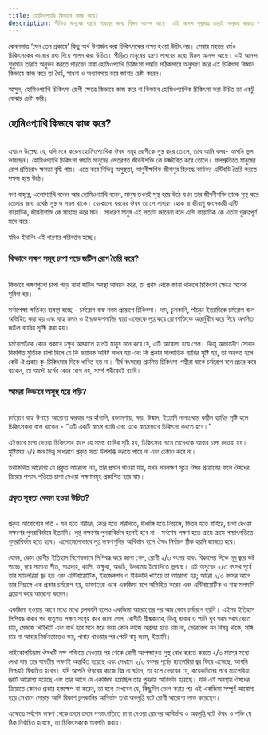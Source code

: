 ```yaml
---
title: হোমিওপ্যাথি কিভাবে কাজ করে?
description: পীড়িত মানুষের যন্ত্রণা লাঘবের মধ্যে বিমল আনন্দ আছে। এই আনন্দ শুধুমাত্র তারাই অনুভব করতে পারবেন যারা হোমিওপ্যাথি চিকিৎসা পদ্ধতি সঠিকভাবে অনুসরণ করে এই চিকিৎসা বিজ্ঞান কিভাবে কাজ করে তা ধৈর্য, সাধনা ও অধ্যাবসায় করে জানার চেষ্টা করেন।
---
```

কেবলমাত্র ‘যেন তেন প্রকারে’ কিছু অর্থ উপার্জন করা চিকিৎসকের লক্ষ্য হওয়া উচিৎ নয়। সেবার মহত্তর ধর্মও চিকিৎসকের কাজের মধ্য দিয়ে পালন করা উচিত। পীড়িত মানুষের যন্ত্রণা লাঘবের মধ্যে বিমল আনন্দ আছে। এই আনন্দ শুধুমাত্র তারাই অনুভব করতে পারবেন যারা হোমিওপ্যাথি চিকিৎসা পদ্ধতি সঠিকভাবে অনুসরণ করে এই চিকিৎসা বিজ্ঞান কিভাবে কাজ করে তা ধৈর্য, সাধনা ও অধ্যাবসায় করে জানার চেষ্টা করেন।

আসুন, হোমিওপ্যাথি চিকিৎসা রোগী ক্ষেত্রে কিভাবে কাজ করে বা কিভাবে হোমিওপ্যাথিক চিকিৎসা করা উচিত তা একটু বোঝার চেষ্টা করি।

## হোমিওপ্যাথি কিভাবে কাজ করে?
<br>
এখানে উল্লেখ্য যে, যদি মনে করেন হোমিওপ্যাথিক ঔষধ সমূহ রোগীকে সুস্থ করে তোলে, তবে আমি বলব- আপনি ভুল ভাবছেন। হোমিওপ্যাথি চিকিৎসা পদ্ধতি মানুষের ভেতরগত জীবনীশক্তি কে উজ্জীবিত করে তোলে। ফলশ্রুতিতে মানুষের রোগ প্রতিরোধ ক্ষমতা বৃদ্ধি পায়। এতে করে বিভিন্ন অসুস্থতা, আণুবীক্ষণিক জীবাণুর বিরুদ্ধে কার্যকর এন্টিবডি তৈরি করতে সক্ষম হয়ে উঠে।

বলা বাহুল্য, এলোপ্যাথি বলেন আর হোমিওপ্যাথি বলেন, মানুষ তখনই সুস্থ হয়ে উঠে যখন তার জীবনীশক্তি তাকে সুস্থ করে তোলার জন্য যথেষ্ঠ সুস্থ ও সবল থাকে। যেকোনো ধরনের ঔষধ তা সে সাধারণ হোক বা জীবাণু ধ্বংসকারী এন্টি বায়োটিক, জীবনীশক্তি কে সাহায্য করে মাত্র। সাধারণ মানুষ এই সত্যটা জানেনা বলে এন্টি বায়োটিক কে এতটা গুরুত্বপূর্ণ মনে করে।

যদিও ইদানিং এই ধারণার পরিবর্তন হচ্ছে।

### কিভাবে লক্ষণ সমূহ চাপা পড়ে জটিল রোগ তৈরি করে?
<br>
কিভাবে লক্ষণগুলো চাপা পড়ে নানা জটিল অবস্থা আনয়ন করে, তা প্রথম থেকে জানা থাকলে চিকিৎসা ক্ষেত্রে অনেক সুবিধা হয়।

সর্বাপেক্ষা ক্ষতিকর ব্যবস্থা হচ্ছে - চর্মরোগ বাহ্য মলম প্রয়োগে চিকিৎসা। দাদ, চুলকানি, পাঁচড়া ইত্যাদিকে চর্মরোগ বলে অভিহিত করা হয় এবং বাহ্য মলম ও ইন্‌জেক্‌শনাদির দ্বারা এদেরকে লুপ্ত করে রোগশক্তিকে অন্তর্মুখীন করে দিয়ে অগনিত জটিল ব্যাধির সৃস্টি করা হয়।

চর্মরোগটিকে কোন প্রকারে চক্ষুর অন্তরালে হলেই মানুষ মনে করে যে, এটি আরোগ্য হয়ে গেল। কিন্তু অভ্যন্তরীণ সোরার বিকশিত মুর্তিকে চাপা দিলে যে কি ভয়ানক অনিষ্ট সাধন হয় এবং কি প্রকার সাংঘাতিক ব্যাধির সৃষ্টি হয়, তা অবগত হলে কেউ ঐ প্রকার কু-চিকিৎসার দিকে ধাবিত হত না। দীর্ঘ বৎসরের প্রচলিত চিকিৎসা-পন্থীরা যাকে চর্মরোগ বলে প্রচার করে থাকেন, তা আদৌ চর্মের কোন রোগ নয়, সমর্গ শরীরেরই ব্যাধি।

### আমরা কিভাবে অসুস্থ হয়ে পড়ি?
<br>
চর্মরোগ বাহ্য উপায়ে আরোগ্য করবার পর হাঁপানি, রক্তামশায়, ক্ষয়, উন্মাদ, ইত্যাদি নানাপ্রকার কঠিন ব্যাধির সৃষ্টি হলে চিকিৎসকরা বলে থাকেন - “এটি একটি স্বতন্ত্র ব্যাধি এবং একে স্বতন্ত্রভাবে চিকিৎসা করতে হবে।”

এইভাবে চাপা দেওয়া চিকিৎসার ফলে যে সমস্ত ব্যাধির সৃষ্টি হয়, চিকিৎসার নামে তাদেরকে আবার চাপা দেওয়া হয়। মুষ্টিমেয় ২/৪ জন ভিন্ন সাধারণে প্রকৃত সত্য উপলব্ধি করতে পারে না এবং চেষ্ঠাও করে না।

তথাকথিত আরোগ্য যে প্রকৃত আরোগ্য নয়, তার প্রমান পাওয়া যায়, যখন সমলক্ষণ সূত্রে ঔষধ প্রয়োগের ফলে ঔষধের ক্রিয়ায় পশ্চাৎ গতিতে চাপা দেওয়া লক্ষণসমূহ প্রকাশিত হয়ে যায়।

### প্রকৃত সুস্থতা কেমন হওয়া উচিত?
<br>
প্রকৃত আরোগ্যের গতি - মন হতে শরীরে, কেন্দ্র হতে পরিধিতে, ঊর্ধ্বাঙ্গ হতে নিম্নাঙ্গে, ভিতর হতে বাহিরে, চাপা দেওয়া লক্ষণের পুনরাবির্ভাবে ইত্যাদি। লুপ্ত লক্ষণের পুনরাবির্ভাব হলেই হবে না - সর্বশেষ লক্ষণ হতে ক্রমে ক্রমে পশ্চাৎগতিতে পুনরাবির্ভাব হতে হবে। এলোমেলোভাবে লুপ্ত লক্ষণগুলির আবির্ভাব হলে ঔষধ নির্বাচন ঠিক হয়নি জানতে হবে।

যেমন, কোন রোগীর ইতিহাস বিশেষভাবে লিপিবদ্ধ করে জানা গেল, রোগী ২/৩ বৎসর যাবৎ বিকালের দিকে মৃদু জ্বরে কষ্ট পাচ্ছে, জ্বরে সামান্য শীত, গাত্রদাহ, কাশি, অক্ষুধা, অরূচি, উদরাময় ইত্যাদিতে ভুগছে। এই অসুখের ২/৩ বৎসর পূর্বে তার ম্যালেরিয়া জ্বর হত এবং এন্টিবায়োটিক, ইনজেকশন ও টনিকাদি খাইয়ে তা আরোগ্য হয়; আরো ২/৩ বৎসর আগে তার নিম্নাঙ্গে এক প্রকার চর্মরোগ হয়, ডাক্তারেরা একে একজিমা বলে অভিহিত করেন এবং এন্টিবায়োটিক ও বাহ্য মলমাদি প্রয়োগ করে আরোগ্য করেন।

একজিমা হওয়ার আগে মধ্যে মধ্যে চুলকানি হলেও একজিমা আরোগ্যের পর আর কোন চর্মরোগ হয়নি। এইসব ইতিহাস লিপিবদ্ধ করার পর ধাতুগত লক্ষণ সংগৃহ করে জানা গেল, রোগীটি গ্রীষ্মকাতর, কিন্তু খাবার ও পানি খুব গরম গরম খেতে চায়, মেজাজ খিটখিটে এবং ব্যর্থ হবে মনে করে ভয়ে কোন কাজে অগ্রসর হতে চায় না, ভোরবেলা মন বিষন্ন থাকে, সঙ্গি চায় না আবার নির্জনতাতেও ভয়, খাবার খাওয়ার পর পেটে বায়ু জমে, ইত্যাদি।

লাইকোপডিয়াম ঔষধটি লক্ষ শক্তিতে দেওয়ার পর থেকে রোগী অপেক্ষাকৃত সুস্থ বোধ করতে করতে ২/৩ মাসের মধ্যে দেখা যায় তার যাবতীয় লক্ষণই অন্তর্হিত হয়েছে এবং সেখানে ২/৩ বৎসর পূর্বের ম্যালেরিয়া জ্বর ফিরে এসেছে, আপনি নিশ্চয়ই দ্বিধান্বিত হবেন। যদি আপনি ঔষধের কাজে বিঘ্ন না ঘটান, তা হলে দেখবেন যে, কয়েকদিনের পরে ম্যালেরিয়া জ্বরটি আরোগ্য হয়েছে এবং তার আগে যে একজিমা হয়েছিল তার পুনরায় আবির্ভাব হয়েছে। যদি এই অবস্থায় ঔষধের ক্রিয়াতে কোনও প্রকার হস্তক্ষেপ না করেন, তা হলে দেখবেন যে, কিছুদিন ভোগ করার পর এই একজিমা সম্পূর্ণ আরোগ্য হয়ে সেখানে সোরার আদি বিকাশ চুলকানির আবির্ভাব তথা অবলুপ্তি ঘটে রোগী আরোগ্য লাভ করেছেন।

এক্ষেত্রে সর্বশেষ লক্ষণ থেকে ক্রমে ক্রমে পশ্চাৎগতিতে চাপা দেওয়া রোগের আবির্ভাব ও অবলুপ্তি ঘটে ঔষধ ও শক্তি যে ঠিক নির্বাচিত হয়েছে, তা চিকিৎসককে অবগতি করায়।
